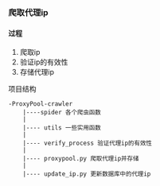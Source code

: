 ### 爬取代理ip

#### 过程
1. 爬取ip
2. 验证ip的有效性
3. 存储代理ip


项目结构
```
-ProxyPool-crawler
    |----spider 各个爬虫函数
    |
    |---- utils 一些实用函数
    |
    |---- verify_process 验证代理ip的有效性
    |
    |---- proxypool.py 爬取代理ip并存储
    |
    |---- update_ip.py 更新数据库中的代理ip
```